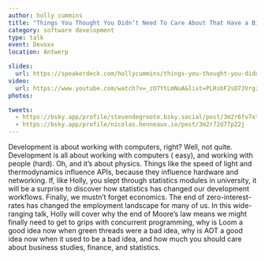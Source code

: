 ```yaml
---
author: holly cummins
title: "Things You Thought You Didn’t Need To Care About That Have a Big Impact On Your Job"
category: software development
type: talk
event: Devoxx
location: Antwerp

slides:
  url: https://speakerdeck.com/hollycummins/things-you-thought-you-didnt-need-to-care-about-that-have-a-big-impact-on-your-job-fee57714-c9f9-402a-8e5a-afd6e39f4f8c
video:
  url: https://www.youtube.com/watch?v=_zO7YtLmNuA&list=PLRsbF2sD7JVrgzHNkX4wUHmoGICMaE446
photos:

tweets:
  - https://bsky.app/profile/stevendegroote.bsky.social/post/3m2r6fv7xt22m
  - https://bsky.app/profile/nicolas.henneaux.io/post/3m2r72d77p22j
---
```


Development is about working with computers, right? Well, not quite. Development is all about working with computers (
easy), and working with people (hard). Oh, and it’s about physics. Things like the speed of light and thermodynamics
influence APIs, because they influence hardware and networking. If, like Holly, you slept through statistics modules in
university, it will be a surprise to discover how statistics has changed our development workflows. Finally, we mustn’t
forget economics. The end of zero-interest-rates has changed the employment landscape for many of us. In this
wide-ranging talk, Holly will cover why the end of Moore’s law means we might finally need to get to grips with
concurrent programming, why is Loom a good idea now when green threads were a bad idea, why is AOT a good idea now when
it used to be a bad idea, and how much you should care about business studies, finance, and statistics.